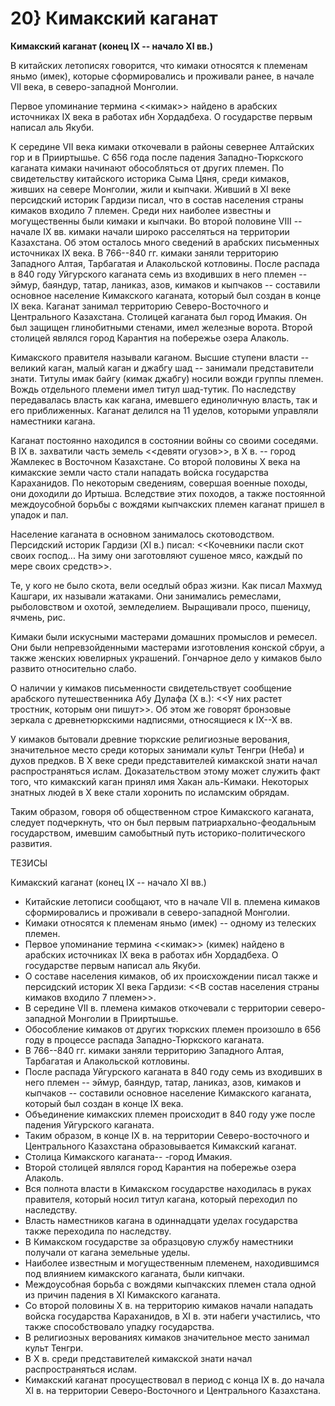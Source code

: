 # 20} Кимакский каганат

**Кимакский каганат (конец IX -- начало XI вв.)**

В китайских летописях говорится, что кимаки относятся к племенам яньмо (имек), которые сформировались и проживали ранее, в начале VII века, в северо-западной Монголии.

Первое упоминание термина \<\<кимак\>\> найдено в арабских источниках IX века в работах ибн Хордадбеха. О государстве первым написал аль Якуби.

К середине VII века кимаки откочевали в районы севернее Алтайских гор и в Прииртышье. С 656 года после падения Западно-Тюркского каганата кимаки начинают обособляться от других племен. По свидетельству китайского историка Сыма Цяня, среди кимаков, живших на севере Монголии, жили и кыпчаки. Живший в XI веке персидский историк Гардизи писал, что в состав населения страны кимаков входило 7 племен. Среди них наиболее известны и могущественны были кимаки и кыпчаки. Во второй половине VIII -- начале IX вв. кимаки начали широко расселяться на территории Казахстана. Об этом осталось много сведений в арабских письменных источниках IX века. В 766--840 гг. кимаки заняли территорию Западного Алтая, Тарбагатая и Алакольской котловины. После распада в 840 году Уйгурского каганата семь из входивших в него племен -- эймур, баяндур, татар, ланиказ, азов, кимаков и кыпчаков -- составили основное население Кимакского каганата, который был создан в конце IX века. Каганат занимал территорию Северо-Восточного и Центрального Казахстана. Столицей каганата был город Имакия. Он был защищен глинобитными стенами, имел железные ворота. Второй столицей являлся город Карантия на побережье озера Алаколь.

Кимакского правителя называли каганом. Высшие ступени власти -- великий каган, малый каган и джабгу шад -- занимали представители знати. Титулы имак байгу (кимак джабгу) носили вожди группы племен. Вождь отдельного племени имел титул шад-тутик. По наследству передавалась власть как кагана, имевшего единоличную власть, так и его приближенных. Каганат делился на 11 уделов, которыми управляли наместники кагана.

Каганат постоянно находился в состоянии войны со своими соседями. В IX в. захватили часть земель \<\<девяти огузов\>\>, в X в. -- город Жамлекес в Восточном Казахстане. Со второй половины Х века на кимакские земли часто стали нападать войска государства Караханидов. По некоторым сведениям, совершая военные походы, они доходили до Иртыша. Вследствие этих походов, а также постоянной междоусобной борьбы с вождями кыпчакских племен каганат пришел в упадок и пал.

Население каганата в основном занималось скотоводством. Персидский историк Гардизи (XI в.) писал: \<\<Кочевники пасли скот своих господ... На зиму они заготовляют сушеное мясо, каждый по мере своих средств\>\>.

Те, у кого не было скота, вели оседлый образ жизни. Как писал Махмуд Кашгари, их называли жатаками. Они занимались ремеслами, рыболовством и охотой, земледелием. Выращивали просо, пшеницу, ячмень, рис.

Кимаки были искусными мастерами домашних промыслов и ремесел. Они были непревзойденными мастерами изготовления конской сбруи, а также женских ювелирных украшений. Гончарное дело у кимаков было развито относительно слабо.

О наличии у кимаков письменности свидетельствует сообщение арабского путешественника Абу Дулафа (Х в.): \<\<У них растет тростник, которым они пишут\>\>. Об этом же говорят бронзовые зеркала с древнетюркскими надписями, относящиеся к IX--X вв.

У кимаков бытовали древние тюркские религиозные верования, значительное место среди которых занимали культ Тенгри (Неба) и духов предков. В Х веке среди представителей кимакской знати начал распространяться ислам. Доказательством этому может служить факт того, что кимакский каган принял имя Хакан аль-Кимаки. Некоторых знатных людей в Х веке стали хоронить по исламским обрядам.

Таким образом, говоря об общественном строе Кимакского каганата, следует подчеркнуть, что он был первым патриархально-феодальным государством, имевшим самобытный путь историко-политического развития.

ТЕЗИСЫ

Кимакский каганат (конец IX -- начало XI вв.)

* Китайские летописи сообщают, что в начале VII в. племена кимаков сформировались и проживали в северо-западной Монголии.
* Кимаки относятся к племенам яньмо (имек) -- одному из телеских племен.
* Первое упоминание термина \<\<кимак\>\> (кимек) найдено в арабских источниках IX века в работах ибн Хордадбеха. О государстве первым написал аль Якуби.
* О составе населения кимаков, об их происхождении писал также и персидский историк XI века Гардизи: \<\<В состав населения страны кимаков входило 7 племен\>\>.
* В середине VII в. племена кимаков откочевали с территории северо-западной Монголии в Прииртышье.
* Обособление кимаков от других тюркских племен произошло в 656 году в процессе распада Западно-Тюркского каганата.
* В 766--840 гг. кимаки заняли территорию Западного Алтая, Тарбагатая и Алакольской котловины.
* После распада Уйгурского каганата в 840 году семь из входивших в него племен -- эймур, баяндур, татар, ланиказ, азов, кимаков и кыпчаков -- составили основное население Кимакского каганата, который был создан в конце IX века.
* Объединение кимакских племен происходит в 840 году уже после падения Уйгурского каганата.
* Таким образом, в конце IX в. на территории Северо-восточного и Центрального Казахстана образовывается Кимакский каганат.
* Столица Кимакского каганата-- -город Имакия.
* Второй столицей являлся город Карантия на побережье озера Алаколь.
* Вся полнота власти в Кимакском государстве находилась в руках правителя, который носил титул кагана, который переходил по наследству.
* Власть наместников кагана в одиннадцати уделах государства также переходила по наследству.
* В Кимакском государстве за образцовую службу наместники получали от кагана земельные уделы.
* Наиболее известным и могущественным племенем, находившимся под влиянием кимакского каганата, были кипчаки.
* Междоусобная борьба с вождями кыпчакских племен стала одной из причин падения в XI Кимакского каганата.
* Со второй половины X в. на территорию кимаков начали нападать войска государства Караханидов, в XI в. эти набеги участились, что также способствовало упадку государства.
* В религиозных верованиях кимаков значительное место занимал культ Тенгри.
* В X в. среди представителей кимакской знати начал распространяться ислам.
* Кимакский каганат просуществовал в период с конца IX в. до начала XI в. на территории Северо-Восточного и Центрального Казахстана.
